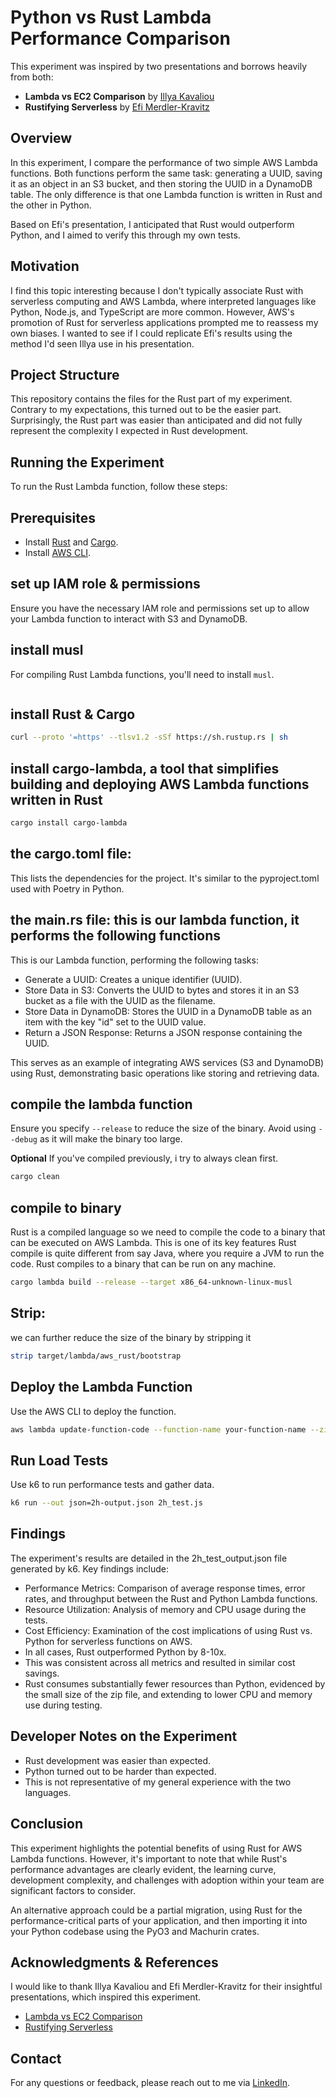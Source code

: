 # Python vs Rust Lambda Performance Comparison

This experiment was inspired by two presentations and borrows heavily from both:

- **Lambda vs EC2 Comparison** by [Illya Kavaliou](https://github.com/ikavaliou-mg/lambda-ec2-ecs-comparison/tree/main)
- **Rustifying Serverless** by [Efi Merdler-Kravitz](https://www.youtube.com/watch?v=Mdh_2PXe9i8)

## Overview

In this experiment, I compare the performance of two simple AWS Lambda functions. Both functions perform the same task: 
generating a UUID, saving it as an object in an S3 bucket, and then storing the UUID in a DynamoDB table. The only 
difference is that one Lambda function is written in Rust and the other in Python.

Based on Efi's presentation, I anticipated that Rust would outperform Python, and I aimed to verify this through my own 
tests.

## Motivation

I find this topic interesting because I don't typically associate Rust with serverless computing and AWS Lambda, where 
interpreted languages like Python, Node.js, and TypeScript are more common. However, AWS's promotion of Rust for 
serverless applications prompted me to reassess my own biases. I wanted to see if I could replicate Efi's results using 
the method I'd seen Illya use in his presentation.

## Project Structure

This repository contains the files for the Rust part of my experiment. Contrary to my expectations, this turned out to 
be the easier part. Surprisingly, the Rust part was easier than anticipated and did not fully represent the complexity 
I expected in Rust development.

## Running the Experiment

To run the Rust Lambda function, follow these steps:

## Prerequisites

- Install [Rust](https://www.rust-lang.org/) and [Cargo](https://doc.rust-lang.org/cargo/).
- Install [AWS CLI](https://aws.amazon.com/cli/).


## set up IAM role & permissions

Ensure you have the necessary IAM role and permissions set up to allow your Lambda function to interact with S3 and DynamoDB.

## install musl

For compiling Rust Lambda functions, you'll need to install `musl`.

```bash

```

## install Rust & Cargo
```bash
curl --proto '=https' --tlsv1.2 -sSf https://sh.rustup.rs | sh
```

## install cargo-lambda, a tool that simplifies building and deploying AWS Lambda functions written in Rust

```bash
cargo install cargo-lambda
```

## the cargo.toml file: 
This lists the dependencies for the project. It's similar to the pyproject.toml used with Poetry in Python.

## the main.rs file: this is our lambda function, it performs the following functions
This is our Lambda function, performing the following tasks:

- Generate a UUID: Creates a unique identifier (UUID).
- Store Data in S3: Converts the UUID to bytes and stores it in an S3 bucket as a file with the UUID as the filename.
- Store Data in DynamoDB: Stores the UUID in a DynamoDB table as an item with the key "id" set to the UUID value.
- Return a JSON Response: Returns a JSON response containing the UUID.

This serves as an example of integrating AWS services (S3 and DynamoDB) using Rust, demonstrating basic operations like storing and retrieving data.

## compile the lambda function
Ensure you specify `--release` to reduce the size of the binary. Avoid using `--debug` as it will make the binary too large.

**Optional** If you've compiled previously, i try to always clean first.
```bash
cargo clean
```

## compile to binary

Rust is a compiled language so we need to compile the code to a binary that can be executed on AWS Lambda.
This is one of its key features
Rust compile is quite different from say Java, where you require a JVM to run the code. 
Rust compiles to a binary that can be run on any machine.


```bash
cargo lambda build --release --target x86_64-unknown-linux-musl
```

## Strip: 

we can further reduce the size of the binary by stripping it

```bash
strip target/lambda/aws_rust/bootstrap
```

## Deploy the Lambda Function

Use the AWS CLI to deploy the function.

```bash
aws lambda update-function-code --function-name your-function-name --zip-file fileb://path-to-your-zip-file
```

## Run Load Tests

Use k6 to run performance tests and gather data.

```bash
k6 run --out json=2h-output.json 2h_test.js
```

## Findings

The experiment's results are detailed in the 2h_test_output.json file generated by k6. Key findings include:
- Performance Metrics: Comparison of average response times, error rates, and throughput between the Rust and Python Lambda functions.
- Resource Utilization: Analysis of memory and CPU usage during the tests.
- Cost Efficiency: Examination of the cost implications of using Rust vs. Python for serverless functions on AWS.
- In all cases, Rust outperformed Python by 8-10x.
- This was consistent across all metrics and resulted in similar cost savings.
- Rust consumes substantially fewer resources than Python, evidenced by the small size of the zip file, and extending to lower CPU and memory use during testing.

## Developer Notes on the Experiment

- Rust development was easier than expected.
- Python turned out to be harder than expected.
- This is not representative of my general experience with the two languages.

## Conclusion

This experiment highlights the potential benefits of using Rust for AWS Lambda functions. However, it's important to 
note that while Rust's performance advantages are clearly evident, the learning curve, development complexity, and 
challenges with adoption within your team are significant factors to consider.

An alternative approach could be a partial migration, using Rust for the performance-critical parts of your application, 
and then importing it into your Python codebase using the PyO3 and Machurin crates. 

## Acknowledgments & References
I would like to thank Illya Kavaliou and Efi Merdler-Kravitz for their insightful presentations, which inspired this experiment.
- [Lambda vs EC2 Comparison](https://github.com/ikavaliou-mg/lambda-ec2-ecs-comparison/tree/main)
- [Rustifying Serverless](https://www.youtube.com/watch?v=Mdh_2PXe9i8)

## Contact

For any questions or feedback, please reach out to me via [LinkedIn](https://www.linkedin.com/in/michael-kenneth-kingston/).
